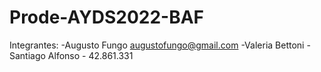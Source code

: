 # Prode-AYDS2022-BAF

Integrantes:
	-Augusto Fungo augustofungo@gmail.com
	-Valeria Bettoni
	-Santiago Alfonso - 42.861.331
